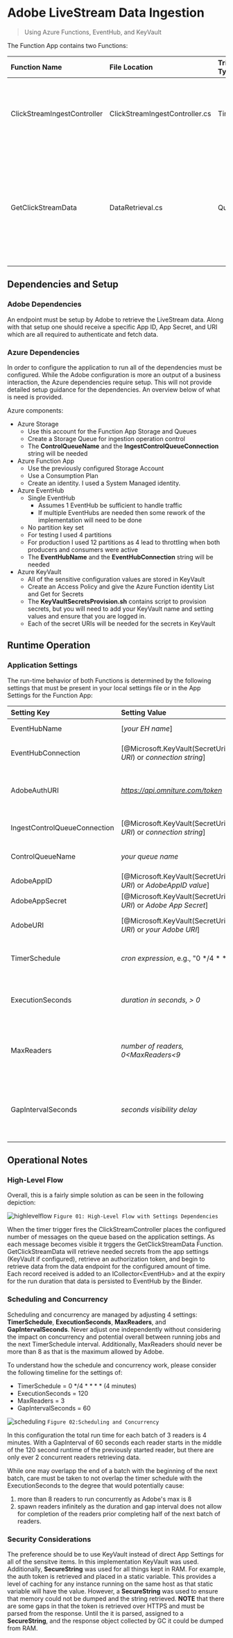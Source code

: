# Adobe LiveStream Data Ingestion 
> Using Azure Functions, EventHub, and KeyVault

The Function App contains two Functions: 

|Function Name|File Location|Trigger Type|Description|
| :--- | :--- | :--- | :--- | 
|ClickStreamIngestController|ClickStreamIngestController.cs|Timer|Controls the ingestion Function by placing messages on the queue.|
|GetClickStreamData|DataRetrieval.cs|Queue|Reads data from the Adobe LiveStream endpoint for the configured duration of time and sends the messages to an EventHub|

## Dependencies and Setup
### Adobe Dependencies
An endpoint must be setup by Adobe to retrieve the LiveStream data.  Along with that setup one should receive a specific App ID, App Secret, and URI which are all required to authenticate and fetch data.  
### Azure Dependencies
In order to configure the application to run all of the dependencies must be configured.  While the Adobe configuration is more an output of a business interaction, the Azure dependencies require setup.  This will not provide detailed setup guidance for the dependencies.  An overview below of what is need is provided.

Azure components:
* Azure Storage
  * Use this account for the Function App Storage and Queues
  * Create a Storage Queue for ingestion operation control
  * The **ControlQueueName** and the **IngestControlQueueConnection** string will be needed
* Azure Function App
  * Use the previously configured Storage Account
  * Use a Consumption Plan
  * Create an identity.  I used a System Managed identity.
* Azure EventHub
  * Single EventHub  
    * Assumes 1 EventHub be sufficient to handle traffic
    * If multiple EventHubs are needed then some rework of the implementation will need to be done
  * No partition key set
  * For testing I used 4 partitions
  * For production I used 12 partitions as 4 lead to throttling when both producers and consumers were active
  * The **EventHubName** and the **EventHubConnection** string will be needed
* Azure KeyVault
  * All of the sensitive configuration values are stored in KeyVault
  * Create an Access Policy and give the Azure Function identity List and Get for Secrets
  * The **KeyVaultSecretsProvision.sh** contains script to provision secrets, but you will need to add your KeyVault name and setting values and ensure that you are logged in.
  * Each of the secret URIs will be needed for the secrets in KeyVault
  

## Runtime Operation
### Application Settings
The run-time behavior of both Functions is determined by the following settings that must be present in your local settings file or in the App Settings for the Function App:

|Setting Key|Setting Value|Description|
| :--- | :--- | :--- | 
|EventHubName| [*your EH name*] | Target EventHub for incoming messages.|
|EventHubConnection| [@Microsoft.KeyVault(SecretUri=*your URI*) or *connection string*]| Used by the Binder to establish connection to EventHub|
|AdobeAuthURI| *https://api.omniture.com/token*| Used to retrieve auth token.  The known public endpoint is noted here, but one should double check there hasn't been a change.|
|IngestControlQueueConnection| [@Microsoft.KeyVault(SecretUri=*your URI*) or *connection string*]| Used by the Binder to connect to the Storage Queue.| 
|ControlQueueName| *your queue name*| Used by the Binder to connect to the proper Storage Queue.|
|AdobeAppID| [@Microsoft.KeyVault(SecretUri=*your URI*) or *AdobeAppID value*]| Used in the Authentication process.|
|AdobeAppSecret| [@Microsoft.KeyVault(SecretUri=*your URI*) or *Adobe App Secret*]| Used in the Authentication process.|
|AdobeURI| [@Microsoft.KeyVault(SecretUri=*your URI*) or *your Adobe URI*]| This is the endpoint provided by Adobe from which to retrieve data.|
|TimerSchedule|*cron expression*, e.g., "0 \*/4 \* \* \* \*"| Used by the Binder to control the firing of the **ClickStreamIngestController** Function.|
|ExecutionSeconds| *duration in seconds, > 0*| Used by the **GetClickStreamData** Function to determine how long to fetch data from Adobe.|
|MaxReaders| *number of readers, 0<MaxReaders<9*| Controls the number of messages populated on the queue to trigger acquistion Functions. This must be > 0 and Adobe allows no more than 8 concurrent readers.|
|GapIntervalSeconds| *seconds visibility delay*| This controls the number of seconds before each subsequent message on the queue is visible.  The interval is multiplied by the message number with index origin of 0.|

## Operational Notes
### High-Level Flow
Overall, this is a fairly simple solution as can be seen in the following depiction:

![highlevelflow](https://raw.githubusercontent.com/jofultz/AdobeClickStreamIngestion/master/images/HighLevelFlow.png)
`Figure 01: High-Level Flow with Settings Dependencies`

When the timer trigger fires the ClickStreamController places the configured number of messages on the queue based on the application settings.  As each message becomes visible it trggers the GetClickStreamData Function.  GetClickStreamData will retrieve needed secrets from the app settings (KeyVault if configured), retrieve an authorization token, and begin to retrieve data from the data endpoint for the configured amount of time.  Each record received is added to an ICollector\<EventHub\> and at the expiry for the run duration that data is persisted to EventHub by the Binder.
### Scheduling and Concurrency
Scheduling and concurrency are managed by adjusting 4 settings: **TimerSchedule**, **ExecutionSeconds**, **MaxReaders**, and **GapIntervalSeconds**.  Never adjust one independently without considering the impact on concurrency and potential overall between running jobs and the next TimerSchedule interval.  Additionally, MaxReaders should never be more than 8 as that is the maximum allowed by Adobe.

To understand how the schedule and concurrency work, please consider the following timeline for the settings of:

* TimerSchedule = 0 \*/4 \* \* \* \*     (4 minutes)
* ExecutionSeconds = 120
* MaxReaders = 3
* GapIntervalSeconds = 60

![scheduling](https://raw.githubusercontent.com/jofultz/AdobeClickStreamIngestion/master/images/schedulingconcurrencytimeline.png)
`Figure 02:Scheduling and Concurrency`

In this configuration the total run time for each batch of 3 readers is 4 minutes.  With a GapInterval of 60 seconds each reader starts in the middle of the 120 second runtime of the previously started reader, but there are only ever 2 concurrent readers retrieving data.

While one may overlapp the end of a batch with the beginning of the next batch, care must be taken to not overlap the timer schedule with the ExecutionSeconds to the degree that would potentially cause:
1. more than 8 readers to run concurrently as Adobe's max is 8
2. spawn readers infinitely as the duration and gap interval does not allow for completion of the readers prior completing half of the next batch of readers.

### Security Considerations
The preference should be to use KeyVault instead of direct App Settings for all of the sensitve items.  In this implementation KeyVault was used.  Additionally, **SecureString** was used for all things kept in RAM.  For example, the auth token is retrieved and placed in a static variable.  This provides a level of caching for any instance running on the same host as that static variable will have the value.  However, a **SecureString** was used to ensure that memory could not be dumped and the string retrieved.  **NOTE** that there are some gaps in that the token is retrieved over HTTPS and must be parsed from the response.  Until the it is parsed, assigned to a **SecureString**, and the response object collected by GC it could be dumped from RAM.
